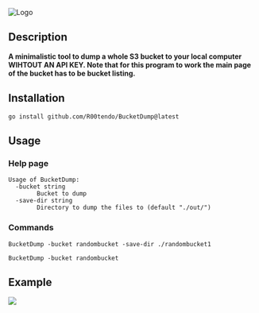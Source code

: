 ![Logo](https://github.com/R00tendo/BucketDump/assets/72181445/d005bad0-1cd7-4dc3-af6b-cf62e6210590)

## Description
<b>A minimalistic tool to dump a whole S3 bucket to your local computer WIHTOUT AN API KEY. Note that for this program to work the main page of the bucket has to be bucket listing.</b>

## Installation
```
go install github.com/R00tendo/BucketDump@latest
```

## Usage
### Help page
```
Usage of BucketDump:
  -bucket string
        Bucket to dump
  -save-dir string
        Directory to dump the files to (default "./out/")
```
### Commands
```
BucketDump -bucket randombucket -save-dir ./randombucket1

BucketDump -bucket randombucket
```

## Example
<a href="https://asciinema.org/a/620026" target="_blank"><img src="https://asciinema.org/a/620026.svg" /></a>
